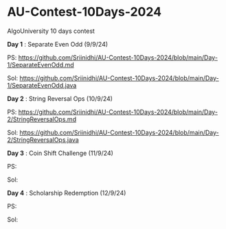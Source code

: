 # AU-Contest-10Days-2024

AlgoUniversity 10 days contest

**Day 1** : Separate Even Odd (9/9/24)

PS: https://github.com/Sriinidhi/AU-Contest-10Days-2024/blob/main/Day-1/SeparateEvenOdd.md

Sol: https://github.com/Sriinidhi/AU-Contest-10Days-2024/blob/main/Day-1/SeparateEvenOdd.java

**Day 2** : String Reversal Ops (10/9/24)

PS: https://github.com/Sriinidhi/AU-Contest-10Days-2024/blob/main/Day-2/StringReversalOps.md

Sol: https://github.com/Sriinidhi/AU-Contest-10Days-2024/blob/main/Day-2/StringReversalOps.java

**Day 3** : Coin Shift Challenge (11/9/24)

PS:

Sol:

**Day 4** : Scholarship Redemption (12/9/24)

PS:

Sol:
